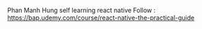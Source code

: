 Phan Manh Hung self learning react native Follow : https://bap.udemy.com/course/react-native-the-practical-guide
